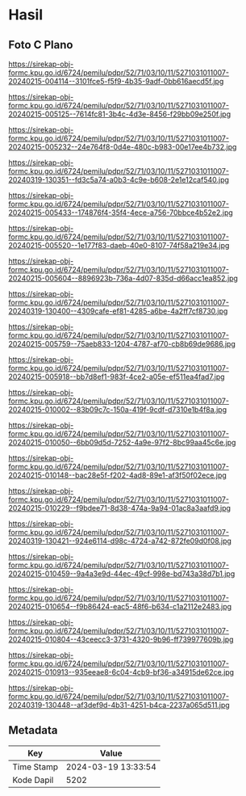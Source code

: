 # Hasil

## Foto C Plano

https://sirekap-obj-formc.kpu.go.id/6724/pemilu/pdpr/52/71/03/10/11/5271031011007-20240215-004114--3101fce5-f5f9-4b35-9adf-0bb616aecd5f.jpg

https://sirekap-obj-formc.kpu.go.id/6724/pemilu/pdpr/52/71/03/10/11/5271031011007-20240215-005125--7614fc81-3b4c-4d3e-8456-f29bb09e250f.jpg

https://sirekap-obj-formc.kpu.go.id/6724/pemilu/pdpr/52/71/03/10/11/5271031011007-20240215-005232--24e764f8-0d4e-480c-b983-00e17ee4b732.jpg

https://sirekap-obj-formc.kpu.go.id/6724/pemilu/pdpr/52/71/03/10/11/5271031011007-20240319-130351--fd3c5a74-a0b3-4c9e-b608-2e1e12caf540.jpg

https://sirekap-obj-formc.kpu.go.id/6724/pemilu/pdpr/52/71/03/10/11/5271031011007-20240215-005433--174876f4-35f4-4ece-a756-70bbce4b52e2.jpg

https://sirekap-obj-formc.kpu.go.id/6724/pemilu/pdpr/52/71/03/10/11/5271031011007-20240215-005520--1e177f83-daeb-40e0-8107-74f58a219e34.jpg

https://sirekap-obj-formc.kpu.go.id/6724/pemilu/pdpr/52/71/03/10/11/5271031011007-20240215-005604--8896923b-736a-4d07-835d-d66acc1ea852.jpg

https://sirekap-obj-formc.kpu.go.id/6724/pemilu/pdpr/52/71/03/10/11/5271031011007-20240319-130400--4309cafe-ef81-4285-a6be-4a2ff7cf8730.jpg

https://sirekap-obj-formc.kpu.go.id/6724/pemilu/pdpr/52/71/03/10/11/5271031011007-20240215-005759--75aeb833-1204-4787-af70-cb8b69de9686.jpg

https://sirekap-obj-formc.kpu.go.id/6724/pemilu/pdpr/52/71/03/10/11/5271031011007-20240215-005918--bb7d8ef1-983f-4ce2-a05e-ef511ea4fad7.jpg

https://sirekap-obj-formc.kpu.go.id/6724/pemilu/pdpr/52/71/03/10/11/5271031011007-20240215-010002--83b09c7c-150a-419f-9cdf-d7310e1b4f8a.jpg

https://sirekap-obj-formc.kpu.go.id/6724/pemilu/pdpr/52/71/03/10/11/5271031011007-20240215-010050--6bb09d5d-7252-4a9e-97f2-8bc99aa45c6e.jpg

https://sirekap-obj-formc.kpu.go.id/6724/pemilu/pdpr/52/71/03/10/11/5271031011007-20240215-010148--bac28e5f-f202-4ad8-89e1-af3f50f02ece.jpg

https://sirekap-obj-formc.kpu.go.id/6724/pemilu/pdpr/52/71/03/10/11/5271031011007-20240215-010229--f9bdee71-8d38-474a-9a94-01ac8a3aafd9.jpg

https://sirekap-obj-formc.kpu.go.id/6724/pemilu/pdpr/52/71/03/10/11/5271031011007-20240319-130421--924e6114-d98c-4724-a742-872fe09d0f08.jpg

https://sirekap-obj-formc.kpu.go.id/6724/pemilu/pdpr/52/71/03/10/11/5271031011007-20240215-010459--9a4a3e9d-44ec-49cf-998e-bd743a38d7b1.jpg

https://sirekap-obj-formc.kpu.go.id/6724/pemilu/pdpr/52/71/03/10/11/5271031011007-20240215-010654--f9b86424-eac5-48f6-b634-c1a2112e2483.jpg

https://sirekap-obj-formc.kpu.go.id/6724/pemilu/pdpr/52/71/03/10/11/5271031011007-20240215-010804--43ceecc3-3731-4320-9b96-ff739977609b.jpg

https://sirekap-obj-formc.kpu.go.id/6724/pemilu/pdpr/52/71/03/10/11/5271031011007-20240215-010913--935eeae8-6c04-4cb9-bf36-a34915de62ce.jpg

https://sirekap-obj-formc.kpu.go.id/6724/pemilu/pdpr/52/71/03/10/11/5271031011007-20240319-130448--af3def9d-4b31-4251-b4ca-2237a065d511.jpg


## Metadata

| Key        | Value               |
| ---------- | ------------------- |
| Time Stamp | 2024-03-19 13:33:54 |
| Kode Dapil | 5202                |



